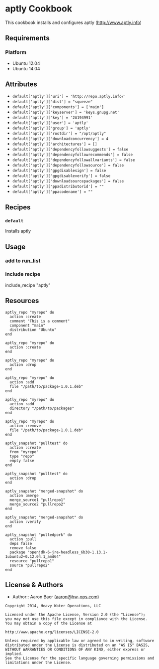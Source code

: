 aptly Cookbook
=====

This cookbook installs and configures aptly (http://www.aptly.info)

Requirements
------------

### Platform

* Ubuntu 12.04
* Ubuntu 14.04

Attributes
----------

* `default['aptly']['uri'] = 'http://repo.aptly.info/'`
* `default['aptly']['dist'] = "squeeze"`
* `default['aptly']['components'] = ['main']`
* `default['aptly']['keyserver'] = 'keys.gnupg.net'`
* `default['aptly']['key'] = '2A194991'`
* `default['aptly']['user'] = 'aptly'`
* `default['aptly']['group'] = 'aptly'`
* `default['aptly']['rootdir'] = "/opt/aptly"`
* `default['aptly']['downloadconcurrency'] = 4`
* `default['aptly']['architectures'] = []`
* `default['aptly']['dependencyfollowsuggests'] = false`
* `default['aptly']['dependencyfollowrecommends'] = false`
* `default['aptly']['dependencyfollowallvariants'] = false`
* `default['aptly']['dependencyfollowsource'] = false`
* `default['aptly']['gpgdisablesign'] = false`
* `default['aptly']['gpgdisableverify'] = false`
* `default['aptly']['downloadsourcepackages'] = false`
* `default['aptly']['ppadistributorid'] = ""`
* `default['aptly']['ppacodename'] = ""`

Recipes
-------
### `default`

Installs aptly

Usage
-----
### add to run_list

### include recipe
include_recipe "aptly"

Resources
---------

```
aptly_repo "myrepo" do
  action :create
  comment "This is a comment"
  component "main"
  distribution "Ubuntu"
end
```

```
aptly_repo "myrepo" do
  action :create
end
```

```
aptly_repo "myrepo" do
  action :drop
end
```

```
aptly_repo "myrepo" do
  action :add
  file "/path/to/package-1.0.1.deb"
end
```

```
aptly_repo "myrepo" do
  action :add
  directory "/path/to/packages"
end
```

```
aptly_repo "myrepo" do
  action :remove
  file "/path/to/package-1.0.1.deb"
end
```

```
aptly_snapshot "pulltest" do
  action :create
  from "myrepo"
  type "repo"
  empty false
end
```

```
aptly_snapshot "pulltest" do
  action :drop
end
```

```
aptly_snapshot "merged-snapshot" do
  action :merge
  merge_source1 "pullrepo1"
  merge_source2 "pullrepo2"
end
```

```
aptly_snapshot "merged-snapshot" do
  action :verify
end
```

```
aptly_snapshot "pulledpork" do
  action :pull
  deps false
  remove false
  package "openjdk-6-jre-headless_6b30-1.13.1-1ubuntu2~0.12.04.1_amd64"
  resource "pullrepo1"
  source "pullrepo2"
end
```

License & Authors
-----------------
- Author:: Aaron Baer (aaron@hw-ops.com)

```text
Copyright 2014, Heavy Water Operations, LLC

Licensed under the Apache License, Version 2.0 (the "License");
you may not use this file except in compliance with the License.
You may obtain a copy of the License at

http://www.apache.org/licenses/LICENSE-2.0

Unless required by applicable law or agreed to in writing, software
distributed under the License is distributed on an "AS IS" BASIS,
WITHOUT WARRANTIES OR CONDITIONS OF ANY KIND, either express or implied.
See the License for the specific language governing permissions and
limitations under the License.
```
